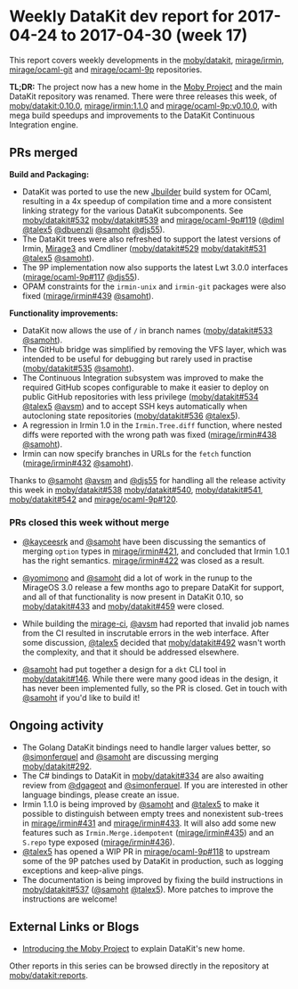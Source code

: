 # Weekly DataKit dev report for 2017-04-24 to 2017-04-30 (week 17)

This report covers weekly developments in the [moby/datakit], [mirage/irmin], [mirage/ocaml-git] and [mirage/ocaml-9p] repositories.

**TL;DR:** The project now has a new home in the [Moby Project](http://mobyproject.org) and the main DataKit repository was renamed. There were three releases this week, of [moby/datakit:0.10.0], [mirage/irmin:1.1.0] and [mirage/ocaml-9p:v0.10.0], with mega build speedups and improvements to the DataKit Continuous Integration engine.

## PRs merged

**Build and Packaging:**
- DataKit was ported to use the new [Jbuilder](https://github.com/janestreet/jbuilder) build system for OCaml, resulting in a 4x speedup of compilation time and a more consistent linking strategy for the various DataKit subcomponents. See [moby/datakit#532] [moby/datakit#539] and [mirage/ocaml-9p#119] ([@diml] [@talex5] [@dbuenzli] [@samoht] [@djs55]).
- The DataKit trees were also refreshed to support the latest versions of Irmin, [Mirage3](https://mirage.io/blog/announcing-mirage-30-release) and Cmdliner ([moby/datakit#529] [moby/datakit#531] [@talex5] [@samoht]).
- The 9P implementation now also supports the latest Lwt 3.0.0 interfaces ([mirage/ocaml-9p#117] [@djs55]).
- OPAM constraints for the `irmin-unix` and `irmin-git` packages were also fixed ([mirage/irmin#439] [@samoht]).

**Functionality improvements:**
- DataKit now allows the use of `/` in branch names ([moby/datakit#533] [@samoht]).
- The GitHub bridge was simplified by removing the VFS layer, which was intended to be useful for debugging but rarely used in practise ([moby/datakit#535] [@samoht]).
- The Continuous Integration subsystem was improved to make the required GitHub scopes configurable to make it easier to deploy on public GitHub repositories with less privilege ([moby/datakit#534] [@talex5] [@avsm]) and to accept SSH keys automatically when autocloning state repositories ([moby/datakit#536] [@talex5]).
- A regression in Irmin 1.0 in the `Irmin.Tree.diff` function, where nested diffs were reported with the wrong path was fixed ([mirage/irmin#438] [@samoht]).
- Irmin can now specify branches in URLs for the `fetch` function ([mirage/irmin#432] [@samoht]).

Thanks to [@samoht] [@avsm] and [@djs55] for handling all the release activity this week in [moby/datakit#538] [moby/datakit#540], [moby/datakit#541], [moby/datakit#542] and [mirage/ocaml-9p#120].

### PRs closed this week without merge

- [@kayceesrk] and [@samoht] have been discussing the semantics of merging `option` types in [mirage/irmin#421](https://github.com/mirage/irmin/issues/421), and concluded that Irmin 1.0.1 has the right semantics. [mirage/irmin#422] was closed as a result.

- [@yomimono] and [@samoht] did a lot of work in the runup to the MirageOS 3.0 release a few months ago to prepare DataKit for support, and all of that functionality is now present in DataKit 0.10, so [moby/datakit#433] and [moby/datakit#459] were closed.

- While building the [mirage-ci](https://github.com/avsm/mirage-ci), [@avsm] had reported that invalid job names from the CI resulted in inscrutable errors in the web interface. After some discussion, [@talex5] decided that [moby/datakit#492] wasn't worth the complexity, and that it should be addressed elsewhere.

- [@samoht] had put together a design for a `dkt` CLI tool in [moby/datakit#146]. While there were many good ideas in the design, it has never been implemented fully, so the PR is closed. Get in touch with [@samoht] if you'd like to build it!

## Ongoing activity

- The Golang DataKit bindings need to handle larger values better, so [@simonferquel] and [@samoht] are discussing merging [moby/datakit#292].
- The C# bindings to DataKit in [moby/datakit#334] are also awaiting review from [@dgageot] and [@simonferquel]. If you are interested in other language bindings, please create an issue.
- Irmin 1.1.0 is being improved by [@samoht] and [@talex5] to make it possible to distinguish between empty trees and nonexistent sub-trees in [mirage/irmin#431] and [mirage/irmin#433]. It will also add some new features such as `Irmin.Merge.idempotent` ([mirage/irmin#435]) and an `S.repo` type exposed ([mirage/irmin#436]).
- [@talex5] has opened a WIP PR in [mirage/ocaml-9p#118] to upstream some of the 9P patches used by DataKit in production, such as logging exceptions and keep-alive pings.
- The documentation is being improved by fixing the build instructions in [moby/datakit#537] ([@samoht] [@talex5]). More patches to improve the instructions are welcome!

## External Links or Blogs

- [Introducing the Moby Project](https://blog.docker.com/2017/04/introducing-the-moby-project/) to explain DataKit's new home.

Other reports in this series can be browsed directly in the repository at [moby/datakit:reports](https://github.com/moby/datakit/tree/master/reports/).

[@avsm]: https://github.com/avsm
[@dbuenzli]: https://github.com/dbuenzli
[@dgageot]: https://github.com/dgageot
[@diml]: https://github.com/diml
[@djs55]: https://github.com/djs55
[@kayceesrk]: https://github.com/kayceesrk
[@samoht]: https://github.com/samoht
[@simonferquel]: https://github.com/simonferquel
[@talex5]: https://github.com/talex5
[@yomimono]: https://github.com/yomimono
[linuxkit/linuxkit-ci]: https://github.com/linuxkit/linuxkit-ci
[linuxkit/linuxkit-ci#1]: https://github.com/linuxkit/linuxkit-ci/issues/1
[mirage/irmin]: https://github.com/mirage/irmin
[mirage/irmin#422]: https://github.com/mirage/irmin/pull/422
[mirage/irmin#431]: https://github.com/mirage/irmin/pull/431
[mirage/irmin#432]: https://github.com/mirage/irmin/pull/432
[mirage/irmin#433]: https://github.com/mirage/irmin/pull/433
[mirage/irmin#434]: https://github.com/mirage/irmin/pull/434
[mirage/irmin#435]: https://github.com/mirage/irmin/pull/435
[mirage/irmin#436]: https://github.com/mirage/irmin/pull/436
[mirage/irmin#437]: https://github.com/mirage/irmin/pull/437
[mirage/irmin#438]: https://github.com/mirage/irmin/pull/438
[mirage/irmin#439]: https://github.com/mirage/irmin/pull/439
[mirage/irmin:1.1.0]: https://github.com/mirage/irmin/releases/tag/1.1.0
[mirage/ocaml-9p]: https://github.com/mirage/ocaml-9p
[mirage/ocaml-9p#117]: https://github.com/mirage/ocaml-9p/pull/117
[mirage/ocaml-9p#118]: https://github.com/mirage/ocaml-9p/pull/118
[mirage/ocaml-9p#119]: https://github.com/mirage/ocaml-9p/pull/119
[mirage/ocaml-9p#120]: https://github.com/mirage/ocaml-9p/pull/120
[mirage/ocaml-9p:v0.10.0]: https://github.com/mirage/ocaml-9p/releases/tag/v0.10.0
[mirage/ocaml-git]: https://github.com/mirage/ocaml-git
[moby/datakit]: https://github.com/moby/datakit
[moby/datakit#146]: https://github.com/moby/datakit/pull/146
[moby/datakit#292]: https://github.com/moby/datakit/pull/292
[moby/datakit#334]: https://github.com/moby/datakit/pull/334
[moby/datakit#371]: https://github.com/moby/datakit/issues/371
[moby/datakit#433]: https://github.com/moby/datakit/pull/433
[moby/datakit#459]: https://github.com/moby/datakit/pull/459
[moby/datakit#492]: https://github.com/moby/datakit/pull/492
[moby/datakit#496]: https://github.com/moby/datakit/issues/496
[moby/datakit#529]: https://github.com/moby/datakit/pull/529
[moby/datakit#530]: https://github.com/moby/datakit/pull/530
[moby/datakit#531]: https://github.com/moby/datakit/pull/531
[moby/datakit#532]: https://github.com/moby/datakit/pull/532
[moby/datakit#533]: https://github.com/moby/datakit/pull/533
[moby/datakit#534]: https://github.com/moby/datakit/pull/534
[moby/datakit#535]: https://github.com/moby/datakit/pull/535
[moby/datakit#536]: https://github.com/moby/datakit/pull/536
[moby/datakit#537]: https://github.com/moby/datakit/issues/537
[moby/datakit#538]: https://github.com/moby/datakit/pull/538
[moby/datakit#539]: https://github.com/moby/datakit/pull/539
[moby/datakit#540]: https://github.com/moby/datakit/pull/540
[moby/datakit#541]: https://github.com/moby/datakit/pull/541
[moby/datakit#542]: https://github.com/moby/datakit/pull/542
[moby/datakit:0.10.0]: https://github.com/moby/datakit/releases/tag/0.10.0
